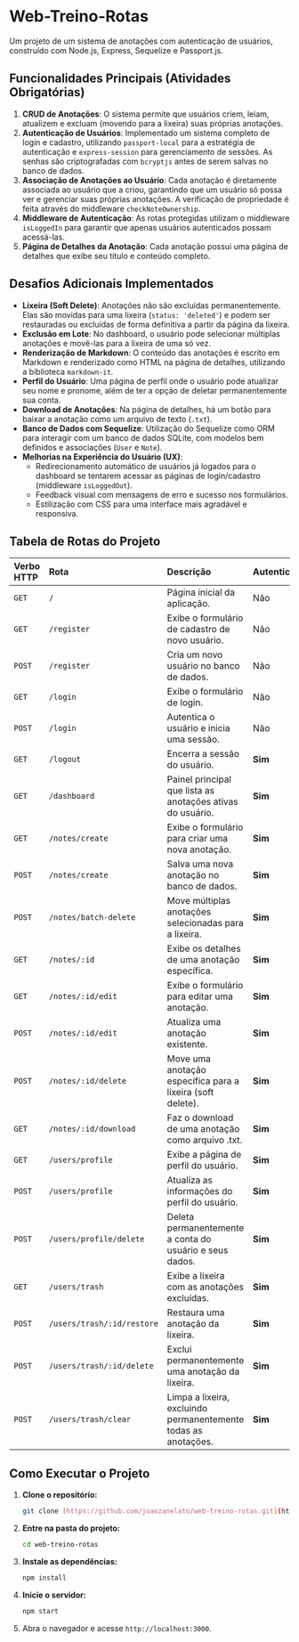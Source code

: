 # Web-Treino-Rotas

Um projeto de um sistema de anotações com autenticação de usuários, construído com Node.js, Express, Sequelize e Passport.js.

## Funcionalidades Principais (Atividades Obrigatórias)

1.  **CRUD de Anotações**: O sistema permite que usuários criem, leiam, atualizem e excluam (movendo para a lixeira) suas próprias anotações.
2.  **Autenticação de Usuários**: Implementado um sistema completo de login e cadastro, utilizando `passport-local` para a estratégia de autenticação e `express-session` para gerenciamento de sessões. As senhas são criptografadas com `bcryptjs` antes de serem salvas no banco de dados.
3.  **Associação de Anotações ao Usuário**: Cada anotação é diretamente associada ao usuário que a criou, garantindo que um usuário só possa ver e gerenciar suas próprias anotações. A verificação de propriedade é feita através do middleware `checkNoteOwnership`.
4.  **Middleware de Autenticação**: As rotas protegidas utilizam o middleware `isLoggedIn` para garantir que apenas usuários autenticados possam acessá-las.
5.  **Página de Detalhes da Anotação**: Cada anotação possui uma página de detalhes que exibe seu título e conteúdo completo.

## Desafios Adicionais Implementados

* **Lixeira (Soft Delete)**: Anotações não são excluídas permanentemente. Elas são movidas para uma lixeira (`status: 'deleted'`) e podem ser restauradas ou excluídas de forma definitiva a partir da página da lixeira.
* **Exclusão em Lote**: No dashboard, o usuário pode selecionar múltiplas anotações e movê-las para a lixeira de uma só vez.
* **Renderização de Markdown**: O conteúdo das anotações é escrito em Markdown e renderizado como HTML na página de detalhes, utilizando a biblioteca `markdown-it`.
* **Perfil do Usuário**: Uma página de perfil onde o usuário pode atualizar seu nome e pronome, além de ter a opção de deletar permanentemente sua conta.
* **Download de Anotações**: Na página de detalhes, há um botão para baixar a anotação como um arquivo de texto (`.txt`).
* **Banco de Dados com Sequelize**: Utilização do Sequelize como ORM para interagir com um banco de dados SQLite, com modelos bem definidos e associações (`User` e `Note`).
* **Melhorias na Experiência do Usuário (UX)**:
    * Redirecionamento automático de usuários já logados para o dashboard se tentarem acessar as páginas de login/cadastro (middleware `isLoggedOut`).
    * Feedback visual com mensagens de erro e sucesso nos formulários.
    * Estilização com CSS para uma interface mais agradável e responsiva.

## Tabela de Rotas do Projeto

| Verbo HTTP | Rota                     | Descrição                                                     | Autenticação | Arquivo de Rota |
| :--------- | :----------------------- | :-------------------------------------------------------------- | :----------- | :-------------- |
| `GET`      | `/`                      | Página inicial da aplicação.                                    | Não          | `index.js`      |
| `GET`      | `/register`              | Exibe o formulário de cadastro de novo usuário.                 | Não          | `index.js`      |
| `POST`     | `/register`              | Cria um novo usuário no banco de dados.                         | Não          | `index.js`      |
| `GET`      | `/login`                 | Exibe o formulário de login.                                    | Não          | `index.js`      |
| `POST`     | `/login`                 | Autentica o usuário e inicia uma sessão.                        | Não          | `index.js`      |
| `GET`      | `/logout`                | Encerra a sessão do usuário.                                    | **Sim** | `index.js`      |
| `GET`      | `/dashboard`             | Painel principal que lista as anotações ativas do usuário.      | **Sim** | `index.js`      |
| `GET`      | `/notes/create`          | Exibe o formulário para criar uma nova anotação.                | **Sim** | `notes.js`      |
| `POST`     | `/notes/create`          | Salva uma nova anotação no banco de dados.                      | **Sim** | `notes.js`      |
| `POST`     | `/notes/batch-delete`    | Move múltiplas anotações selecionadas para a lixeira.           | **Sim** | `notes.js`      |
| `GET`      | `/notes/:id`             | Exibe os detalhes de uma anotação específica.                   | **Sim** | `notes.js`      |
| `GET`      | `/notes/:id/edit`        | Exibe o formulário para editar uma anotação.                    | **Sim** | `notes.js`      |
| `POST`     | `/notes/:id/edit`        | Atualiza uma anotação existente.                                | **Sim** | `notes.js`      |
| `POST`     | `/notes/:id/delete`      | Move uma anotação específica para a lixeira (soft delete).      | **Sim** | `notes.js`      |
| `GET`      | `/notes/:id/download`    | Faz o download de uma anotação como arquivo .txt.               | **Sim** | `notes.js`      |
| `GET`      | `/users/profile`         | Exibe a página de perfil do usuário.                            | **Sim** | `users.js`      |
| `POST`     | `/users/profile`         | Atualiza as informações do perfil do usuário.                   | **Sim** | `users.js`      |
| `POST`     | `/users/profile/delete`  | Deleta permanentemente a conta do usuário e seus dados.         | **Sim** | `users.js`      |
| `GET`      | `/users/trash`           | Exibe a lixeira com as anotações excluídas.                     | **Sim** | `users.js`      |
| `POST`     | `/users/trash/:id/restore`| Restaura uma anotação da lixeira.                               | **Sim** | `users.js`      |
| `POST`     | `/users/trash/:id/delete` | Exclui permanentemente uma anotação da lixeira.                 | **Sim** | `users.js`      |
| `POST`     | `/users/trash/clear`     | Limpa a lixeira, excluindo permanentemente todas as anotações.  | **Sim** | `users.js`      |

## Como Executar o Projeto

1.  **Clone o repositório:**
    ```bash
    git clone [https://github.com/joaozanelato/web-treino-rotas.git](https://github.com/joaozanelato/web-treino-rotas.git)
    ```
2.  **Entre na pasta do projeto:**
    ```bash
    cd web-treino-rotas
    ```
3.  **Instale as dependências:**
    ```bash
    npm install
    ```
4.  **Inicie o servidor:**
    ```bash
    npm start
    ```
5.  Abra o navegador e acesse `http://localhost:3000`.
